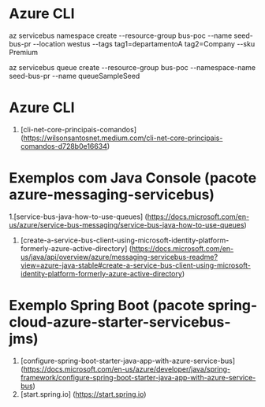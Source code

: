 # Azure CLI

az servicebus namespace create --resource-group bus-poc --name seed-bus-pr --location westus --tags tag1=departamentoA tag2=Company --sku Premium

az servicebus queue create --resource-group bus-poc --namespace-name seed-bus-pr --name queueSampleSeed 

# Azure CLI

1. [cli-net-core-principais-comandos] (https://wilsonsantosnet.medium.com/cli-net-core-principais-comandos-d728b0e16634)

# Exemplos com Java Console (pacote azure-messaging-servicebus)

1.[service-bus-java-how-to-use-queues] (https://docs.microsoft.com/en-us/azure/service-bus-messaging/service-bus-java-how-to-use-queues)
1. [create-a-service-bus-client-using-microsoft-identity-platform-formerly-azure-active-directory] (https://docs.microsoft.com/en-us/java/api/overview/azure/messaging-servicebus-readme?view=azure-java-stable#create-a-service-bus-client-using-microsoft-identity-platform-formerly-azure-active-directory)

# Exemplo Spring Boot (pacote spring-cloud-azure-starter-servicebus-jms)

1. [configure-spring-boot-starter-java-app-with-azure-service-bus] (https://docs.microsoft.com/en-us/azure/developer/java/spring-framework/configure-spring-boot-starter-java-app-with-azure-service-bus)
1. [start.spring.io] (https://start.spring.io)


